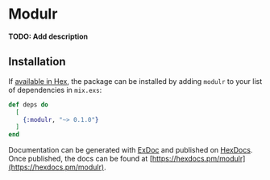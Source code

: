 # Modulr

**TODO: Add description**

## Installation

If [available in Hex](https://hex.pm/docs/publish), the package can be installed
by adding `modulr` to your list of dependencies in `mix.exs`:

```elixir
def deps do
  [
    {:modulr, "~> 0.1.0"}
  ]
end
```

Documentation can be generated with [ExDoc](https://github.com/elixir-lang/ex_doc)
and published on [HexDocs](https://hexdocs.pm). Once published, the docs can
be found at [https://hexdocs.pm/modulr](https://hexdocs.pm/modulr).

